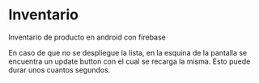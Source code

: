 # Inventario
Inventario de producto en android con firebase

En caso de que no se despliegue la lista, en la esquina de la pantalla
se encuentra un update button con el cual se recarga la misma. Esto puede
durar unos cuantos segundos.
